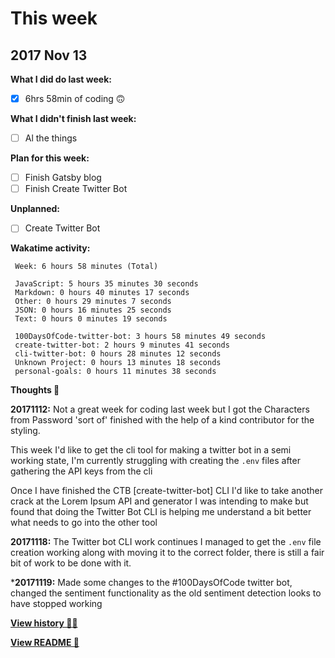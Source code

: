 # This week

## 2017 Nov 13

**What I did do last week:**

- [x] 6hrs 58min of coding 🙃

**What I didn't finish last week:**

- [ ] Al the things

**Plan for this week:**

- [ ] Finish Gatsby blog
- [ ] Finish Create Twitter Bot

**Unplanned:**

- [ ] Create Twitter Bot

**Wakatime activity:**

```
 Week: 6 hours 58 minutes (Total)

 JavaScript: 5 hours 35 minutes 30 seconds
 Markdown: 0 hours 40 minutes 17 seconds
 Other: 0 hours 29 minutes 7 seconds
 JSON: 0 hours 16 minutes 25 seconds
 Text: 0 hours 0 minutes 19 seconds

 100DaysOfCode-twitter-bot: 3 hours 58 minutes 49 seconds
 create-twitter-bot: 2 hours 9 minutes 41 seconds
 cli-twitter-bot: 0 hours 28 minutes 12 seconds
 Unknown Project: 0 hours 13 minutes 18 seconds
 personal-goals: 0 hours 11 minutes 38 seconds
```

**Thoughts 💭**

**20171112:** Not a great week for coding last week but I got the Characters from Password 'sort of' finished with the help of a kind contributor for the styling.

This week I'd like to get the cli tool for making a twitter bot in a semi working state, I'm currently struggling with creating the `.env` files after gathering the API keys from the cli

Once I have finished the CTB [create-twitter-bot] CLI I'd like to take another crack at the Lorem Ipsum API and generator I was intending to make but found that doing the Twitter Bot CLI is helping me understand a bit better what needs to go into the other tool

**20171118:** The Twitter bot CLI work continues I managed to get the `.env` file creation working along with moving it to the correct folder, there is still a fair bit of work to be done with it.

***20171119:** Made some changes to the #100DaysOfCode twitter bot, changed the sentiment functionality as the old sentiment detection looks to have stopped working 

**[View history 👵👴](history.md#history)**

**[View README 👀](README.md#personal-goals)**

<!-- links -->

